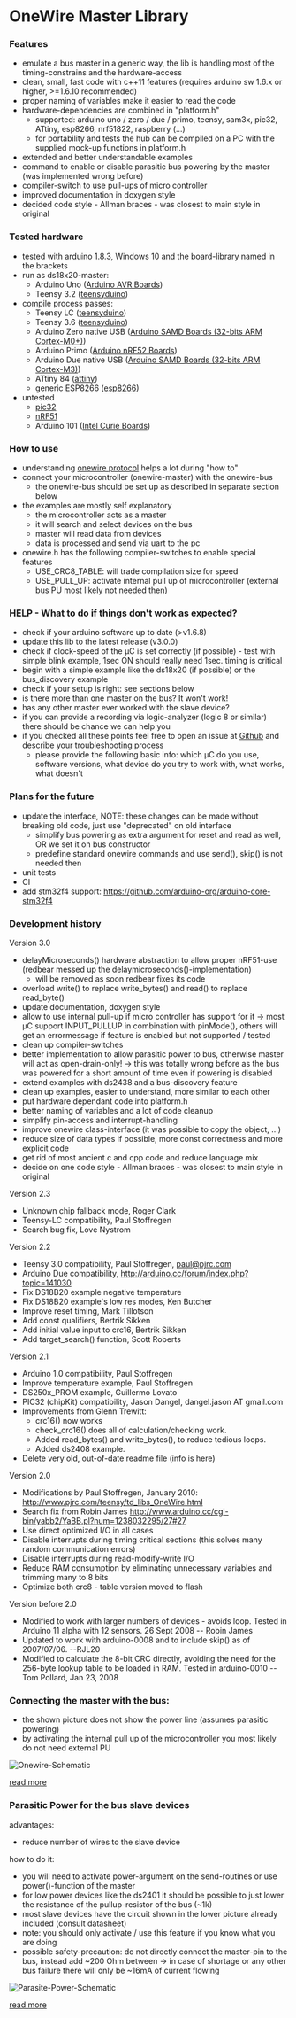 OneWire Master Library
======================

### Features
- emulate a bus master in a generic way, the lib is handling most of the timing-constrains and the hardware-access
- clean, small, fast code with c++11 features (requires arduino sw 1.6.x or higher, >=1.6.10 recommended)
- proper naming of variables make it easier to read the code
- hardware-dependencies are combined in "platform.h"
   - supported: arduino uno / zero / due / primo, teensy, sam3x, pic32, ATtiny, esp8266, nrf51822, raspberry (...)
   - for portability and tests the hub can be compiled on a PC with the supplied mock-up functions in platform.h
- extended and better understandable examples
- command to enable or disable parasitic bus powering by the master (was implemented wrong before)
- compiler-switch to use pull-ups of micro controller 
- improved documentation in doxygen style
- decided code style - Allman braces - was closest to main style in original

### Tested hardware
- tested with arduino 1.8.3, Windows 10 and the board-library named in the brackets
- run as ds18x20-master: 
   - Arduino Uno ([Arduino AVR Boards](https://github.com/arduino/Arduino/tree/master/hardware/arduino/avr))
   - Teensy 3.2 ([teensyduino](https://github.com/PaulStoffregen/cores))
- compile process passes: 
   - Teensy LC ([teensyduino](https://github.com/PaulStoffregen/cores))
   - Teensy 3.6 ([teensyduino](https://github.com/PaulStoffregen/cores))
   - Arduino Zero native USB ([Arduino SAMD Boards (32-bits ARM Cortex-M0+)](https://github.com/arduino/ArduinoCore-samd))
   - Arduino Primo ([Arduino nRF52 Boards](https://github.com/arduino-org/arduino-core-nrf52))
   - Arduino Due native USB ([Arduino SAMD Boards (32-bits ARM Cortex-M3)](https://github.com/arduino/ArduinoCore-sam))
   - ATtiny 84 ([attiny](https://github.com/damellis/attiny))
   - generic ESP8266 ([esp8266](https://github.com/esp8266/Arduino))
- untested
   - [pic32](https://github.com/chipKIT32/chipKIT-core)
   - [nRF51](https://github.com/RedBearLab/nRF51822-Arduino)
   - Arduino 101 ([Intel Curie Boards](https://github.com/01org/corelibs-arduino101))

### How to use
- understanding [onewire protocol](https://en.wikipedia.org/wiki/1-Wire) helps a lot during "how to"
- connect your microcontroller (onewire-master) with the onewire-bus
   - the onewire-bus should be set up as described in separate section below
- the examples are mostly self explanatory
   - the microcontroller acts as a master
   - it will search and select devices on the bus
   - master will read data from devices
   - data is processed and send via uart to the pc
- onewire.h has the following compiler-switches to enable special features
   - USE_CRC8_TABLE: will trade compilation size for speed
   - USE_PULL_UP: activate internal pull up of microcontroller (external bus PU most likely not needed then)

### HELP - What to do if things don't work as expected?
- check if your arduino software up to date (>v1.6.8)
- update this lib to the latest release (v3.0.0)
- check if clock-speed of the µC is set correctly (if possible) - test with simple blink example, 1sec ON should really need 1sec. timing is critical
- begin with a simple example like the ds18x20 (if possible) or the bus_discovery example
- check if your setup is right: see sections below
- is there more than one master on the bus? It won't work!
- has any other master ever worked with the slave device?
- if you can provide a recording via logic-analyzer (logic 8 or similar) there should be chance we can help you 
- if you checked all these points feel free to open an issue at [Github](https://github.com/orgua/OneWire) and describe your troubleshooting process
   - please provide the following basic info: which µC do you use, software versions, what device do you try to work with, what works, what doesn't
   
### Plans for the future
- update the interface, NOTE: these changes can be made without breaking old code, just use "deprecated" on old interface 
  - simplify bus powering as extra argument for reset and read as well, OR we set it on bus constructor
  - predefine standard onewire commands and use send(), skip() is not needed then
- unit tests
- CI
- add stm32f4 support: https://github.com/arduino-org/arduino-core-stm32f4

### Development history
Version 3.0
- delayMicroseconds() hardware abstraction to allow proper nRF51-use (redbear messed up the delaymicroseconds()-implementation)
   - will be removed as soon redbear fixes its code
- overload write() to replace write_bytes() and read() to replace read_byte()
- update documentation, doxygen style
- allow to use internal pull-up if micro controller has support for it -> most µC support INPUT_PULLUP in combination with pinMode(), others will get an errormessage if feature is enabled but not supported / tested
- clean up compiler-switches
- better implementation to allow parasitic power to bus, otherwise master will act as open-drain-only! -> this was totally wrong before as the bus was powered for a short amount of time even if powering is disabled
- extend examples with ds2438 and a bus-discovery feature
- clean up examples, easier to understand, more similar to each other
- put hardware dependant code into platform.h
- better naming of variables and a lot of code cleanup
- simplify pin-access and interrupt-handling
- improve onewire class-interface (it was possible to copy the object, ...) 
- reduce size of data types if possible, more const correctness and more explicit code
- get rid of most ancient c and cpp code and reduce language mix
- decide on one code style - Allman braces - was closest to main style in original

Version 2.3
- Unknown chip fallback mode, Roger Clark
- Teensy-LC compatibility, Paul Stoffregen
- Search bug fix, Love Nystrom

Version 2.2
- Teensy 3.0 compatibility, Paul Stoffregen, paul@pjrc.com
- Arduino Due compatibility, http://arduino.cc/forum/index.php?topic=141030
- Fix DS18B20 example negative temperature
- Fix DS18B20 example's low res modes, Ken Butcher
- Improve reset timing, Mark Tillotson
- Add const qualifiers, Bertrik Sikken
- Add initial value input to crc16, Bertrik Sikken
- Add target_search() function, Scott Roberts

Version 2.1
- Arduino 1.0 compatibility, Paul Stoffregen
- Improve temperature example, Paul Stoffregen
- DS250x_PROM example, Guillermo Lovato
- PIC32 (chipKit) compatibility, Jason Dangel, dangel.jason AT gmail.com
- Improvements from Glenn Trewitt:
   - crc16() now works
   - check_crc16() does all of calculation/checking work.
   - Added read_bytes() and write_bytes(), to reduce tedious loops.
   - Added ds2408 example.
- Delete very old, out-of-date readme file (info is here)

Version 2.0
- Modifications by Paul Stoffregen, January 2010: http://www.pjrc.com/teensy/td_libs_OneWire.html
- Search fix from Robin James http://www.arduino.cc/cgi-bin/yabb2/YaBB.pl?num=1238032295/27#27
- Use direct optimized I/O in all cases
- Disable interrupts during timing critical sections (this solves many random communication errors)
- Disable interrupts during read-modify-write I/O
- Reduce RAM consumption by eliminating unnecessary variables and trimming many to 8 bits
- Optimize both crc8 - table version moved to flash

Version before 2.0
- Modified to work with larger numbers of devices - avoids loop. Tested in Arduino 11 alpha with 12 sensors. 26 Sept 2008 -- Robin James
- Updated to work with arduino-0008 and to include skip() as of 2007/07/06. --RJL20
- Modified to calculate the 8-bit CRC directly, avoiding the need for the 256-byte lookup table to be loaded in RAM.  Tested in arduino-0010 -- Tom Pollard, Jan 23, 2008

### Connecting the master with the bus: 

- the shown picture does not show the power line (assumes parasitic powering)
- by activating the internal pull up of the microcontroller you most likely do not need external PU

![Onewire-Schematic](http://wiki.lvl1.org/images/1/15/Onewire.gif)

[read more](http://wiki.lvl1.org/DS1820_Temp_sensor)

### Parasitic Power for the bus slave devices

advantages: 
- reduce number of wires to the slave device

how to do it:
- you will need to activate power-argument on the send-routines or use power()-function of the master
- for low power devices like the ds2401 it should be possible to just lower the resistance of the pullup-resistor of the bus (~1k)
- most slave devices have the circuit shown in the lower picture already included (consult datasheet)
- note: you should only activate / use this feature if you know what you are doing
- possible safety-precaution: do not directly connect the master-pin to the bus, instead add ~200 Ohm between -> in case of shortage or any other bus failure there will only be ~16mA of current flowing 

![Parasite-Power-Schematic](http://i.stack.imgur.com/0MeGL.jpg)

[read more](http://electronics.stackexchange.com/questions/193300/digital-ic-that-draws-power-from-data-pins)
